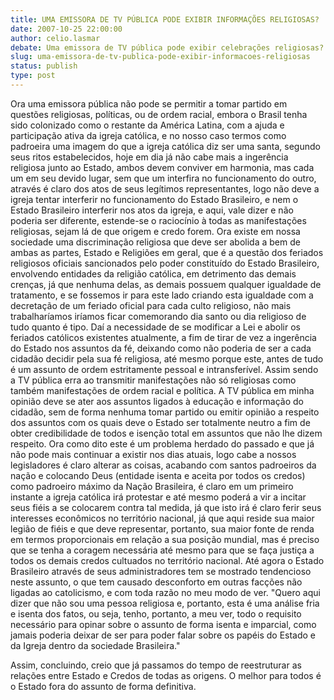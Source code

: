 ```yaml
---
title: UMA EMISSORA DE TV PÚBLICA PODE EXIBIR INFORMAÇÕES RELIGIOSAS?
date: 2007-10-25 22:00:00
author: celio.lasmar
debate: Uma emissora de TV pública pode exibir celebrações religiosas?
slug: uma-emissora-de-tv-publica-pode-exibir-informacoes-religiosas
status: publish 
type: post
---
```


Ora uma emissora pública não pode se permitir a tomar partido em questões religiosas, políticas, ou de ordem racial, embora o Brasil tenha sido colonizado como o restante da América Latina, com a ajuda e participação ativa da igreja católica, e no nosso caso termos como padroeira uma imagem do que a igreja católica diz ser uma santa, segundo seus ritos estabelecidos, hoje em dia já não cabe mais a ingerência religiosa junto ao Estado, ambos devem conviver em harmonia, mas cada um em seu devido lugar, sem que um interfira no funcionamento do outro, através é claro dos atos de seus legítimos representantes, logo não deve a igreja tentar interferir no funcionamento do Estado Brasileiro, e nem o Estado Brasileiro interferir nos atos da igreja, e aqui, vale dizer e não poderia ser diferente, estende-se o raciocínio à todas as manifestações religiosas, sejam lá de que origem e credo forem. Ora existe em nossa sociedade uma discriminação religiosa que deve ser abolida a bem de ambas as partes, Estado e Religiões em geral, que é a questão dos feriados religiosos oficiais sancionados pelo poder constituído do Estado Brasileiro, envolvendo entidades da religião católica, em detrimento das demais crenças, já que nenhuma delas, as demais possuem qualquer igualdade de tratamento, e se fossemos ir para este lado criando esta igualdade com a decretação de um feriado oficial para cada culto religioso, não mais trabalharíamos iríamos ficar comemorando dia santo ou dia religioso de tudo quanto é tipo. Daí a necessidade de se modificar a Lei e abolir os feriados católicos existentes atualmente, a fim de tirar de vez a ingerência do Estado nos assuntos da fé, deixando como não poderia de ser a cada cidadão decidir pela sua fé religiosa, até mesmo porque este, antes de tudo é um assunto de ordem estritamente pessoal e intransferível. Assim sendo a TV pública erra ao transmitir manifestações não só religiosas como também manifestações de ordem racial e política. A TV pública em minha opinião deve se ater aos assuntos ligados à educação e informação do cidadão, sem de forma nenhuma tomar partido ou emitir opinião a respeito dos assuntos com os quais deve o Estado ser totalmente neutro a fim de obter credibilidade de todos e isenção total em assuntos que não lhe dizem respeito. Ora como dito este é um problema herdado do passado e que já não pode mais continuar a existir nos dias atuais, logo cabe a nossos legisladores é claro alterar as coisas, acabando com santos padroeiros da nação e colocando Deus (entidade isenta e aceita por todos os credos) como padroeiro máximo da Nação Brasileira, é claro em um primeiro instante a igreja católica irá protestar e até mesmo poderá a vir a incitar seus fiéis a se colocarem contra tal medida, já que isto irá é claro ferir seus interesses econômicos no território nacional, já que aqui reside sua maior legião de fiéis e que deve representar, portanto, sua maior fonte de renda em termos proporcionais em relação a sua posição mundial, mas é preciso que se tenha a coragem necessária até mesmo para que se faça justiça a todos os demais credos cultuados no território nacional. Até agora o Estado Brasileiro através de seus administradores tem se mostrado tendencioso neste assunto, o que tem causado desconforto em outras facções não ligadas ao catolicismo, e com toda razão no meu modo de ver. "Quero aqui dizer que não sou uma pessoa religiosa e, portanto, esta é uma análise fria e isenta dos fatos, ou seja, tenho, portanto, a meu ver, todo o requisito necessário para opinar sobre o assunto de forma isenta e imparcial, como jamais poderia deixar de ser para poder falar sobre os papéis do Estado e da Igreja dentro da sociedade Brasileira."  

Assim, concluindo, creio que já passamos do tempo de reestruturar as relações entre Estado e Credos de todas as origens. O melhor para todos é o Estado fora do assunto de forma definitiva.
